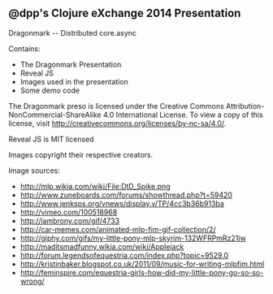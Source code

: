 ## @dpp's Clojure eXchange 2014 Presentation

Dragonmark -- Distributed core.async

Contains:

* The Dragonmark Presentation
* Reveal JS
* Images used in the presentation
* Some demo code

The Dragonmark preso is licensed under the Creative Commons Attribution-NonCommercial-ShareAlike 4.0 International License. To view a copy of this license, visit http://creativecommons.org/licenses/by-nc-sa/4.0/.

Reveal JS is MIT licensed

Images copyright their respective creators.

Image sources:

* http://mlp.wikia.com/wiki/File:DtD_Spike.png
* http://www.zuneboards.com/forums/showthread.php?t=59420
* http://www.jenksps.org/vnews/display.v/TP/4cc3b36b913ba
* http://vimeo.com/100518968
* http://iambrony.com/gif/4733
* http://car-memes.com/animated-mlp-fim-gif-collection/2/
* http://giphy.com/gifs/my-little-pony-mlp-skyrim-132WFRPmRz21iw
* http://maditsmadfunny.wikia.com/wiki/Applejack
* http://forum.legendsofequestria.com/index.php?topic=9529.0
* http://kristinbaker.blogspot.co.uk/2011/09/music-for-writing-mlpfim.html
* http://feminspire.com/equestria-girls-how-did-my-little-pony-go-so-so-wrong/
